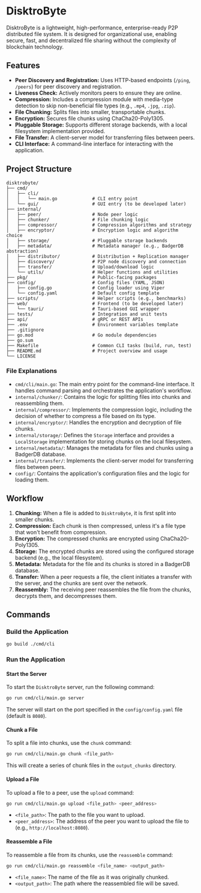 # DisktroByte

DisktroByte is a lightweight, high-performance, enterprise-ready P2P distributed file system. It is designed for organizational use, enabling secure, fast, and decentralized file sharing without the complexity of blockchain technology.

## Features

-   **Peer Discovery and Registration:** Uses HTTP-based endpoints (`/ping`, `/peers`) for peer discovery and registration.
-   **Liveness Check:** Actively monitors peers to ensure they are online.
-   **Compression:** Includes a compression module with media-type detection to skip non-beneficial file types (e.g., `.mp4`, `.jpg`, `.zip`).
-   **File Chunking:** Splits files into smaller, transportable chunks.
-   **Encryption:** Secures file chunks using ChaCha20-Poly1305.
-   **Pluggable Storage:** Supports different storage backends, with a local filesystem implementation provided.
-   **File Transfer:** A client-server model for transferring files between peers.
-   **CLI Interface:** A command-line interface for interacting with the application.

## Project Structure

```
disktrobyte/
├── cmd/
│   ├── cli/
│   │   └── main.go             # CLI entry point
│   └── gui/                    # GUI entry (to be developed later)
├── internal/
│   ├── peer/                   # Node peer logic
│   ├── chunker/                # File chunking logic
│   ├── compressor/             # Compression algorithms and strategy
│   ├── encryptor/              # Encryption logic and algorithm choice
│   ├── storage/                # Pluggable storage backends
│   ├── metadata/               # Metadata manager (e.g., BadgerDB abstraction)
│   ├── distributor/            # Distribution + Replication manager
│   ├── discovery/              # P2P node discovery and connection
│   ├── transfer/               # Upload/download logic
│   └── utils/                  # Helper functions and utilities
├── pkg/                        # Public-facing packages
├── config/                     # Config files (YAML, JSON)
│   ├── config.go               # Config loader using Viper
│   └── config.yaml             # Default config template
├── scripts/                    # Helper scripts (e.g., benchmarks)
├── web/                        # Frontend (to be developed later)
│   └── tauri/                  # Tauri-based GUI wrapper
├── tests/                      # Integration and unit tests
├── api/                        # gRPC or REST APIs
├── .env                        # Environment variables template
├── .gitignore
├── go.mod                      # Go module dependencies
├── go.sum
├── Makefile                    # Common CLI tasks (build, run, test)
├── README.md                   # Project overview and usage
└── LICENSE
```

### File Explanations

-   `cmd/cli/main.go`: The main entry point for the command-line interface. It handles command parsing and orchestrates the application's workflow.
-   `internal/chunker/`: Contains the logic for splitting files into chunks and reassembling them.
-   `internal/compressor/`: Implements the compression logic, including the decision of whether to compress a file based on its type.
-   `internal/encryptor/`: Handles the encryption and decryption of file chunks.
-   `internal/storage/`: Defines the `Storage` interface and provides a `LocalStorage` implementation for storing chunks on the local filesystem.
-   `internal/metadata/`: Manages the metadata for files and chunks using a BadgerDB database.
-   `internal/transfer/`: Implements the client-server model for transferring files between peers.
-   `config/`: Contains the application's configuration files and the logic for loading them.

## Workflow

1.  **Chunking:** When a file is added to `DisktroByte`, it is first split into smaller chunks.
2.  **Compression:** Each chunk is then compressed, unless it's a file type that won't benefit from compression.
3.  **Encryption:** The compressed chunks are encrypted using ChaCha20-Poly1305.
4.  **Storage:** The encrypted chunks are stored using the configured storage backend (e.g., the local filesystem).
5.  **Metadata:** Metadata for the file and its chunks is stored in a BadgerDB database.
6.  **Transfer:** When a peer requests a file, the client initiates a transfer with the server, and the chunks are sent over the network.
7.  **Reassembly:** The receiving peer reassembles the file from the chunks, decrypts them, and decompresses them.

## Commands

### Build the Application

```bash
go build ./cmd/cli
```

### Run the Application

#### Start the Server

To start the `DisktroByte` server, run the following command:

```bash
go run cmd/cli/main.go server
```

The server will start on the port specified in the `config/config.yaml` file (default is `8080`).

#### Chunk a File

To split a file into chunks, use the `chunk` command:

```bash
go run cmd/cli/main.go chunk <file_path>
```

This will create a series of chunk files in the `output_chunks` directory.

#### Upload a File

To upload a file to a peer, use the `upload` command:

```bash
go run cmd/cli/main.go upload <file_path> <peer_address>
```

-   `<file_path>`: The path to the file you want to upload.
-   `<peer_address>`: The address of the peer you want to upload the file to (e.g., `http://localhost:8080`).

#### Reassemble a File

To reassemble a file from its chunks, use the `reassemble` command:

```bash
go run cmd/cli/main.go reassemble <file_name> <output_path>
```

-   `<file_name>`: The name of the file as it was originally chunked.
-   `<output_path>`: The path where the reassembled file will be saved.
